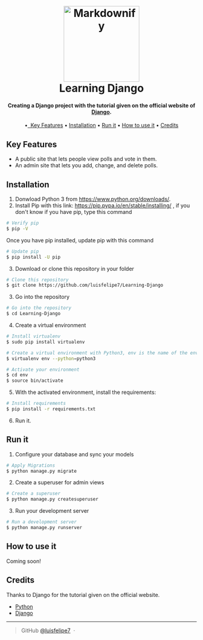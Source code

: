 <h1 align="center">
  <br>
  <a href="https://github.com/luisfelipe7/Learning-Python3.git"><img src="https://rawgit.com/luisfelipe7/Learning-Django/master/django.png" alt="Markdownify" width="200"></a>
  <br>
  Learning Django
  <br>
</h1>
<h4 align="center">Creating a Django project with the tutorial given on the official website of <a href="https://www.djangoproject.com/" target="_blank">Django</a>.</h4>

<p align="center">
  •<a href="#key-features">&nbsp; Key Features</a> •
  <a href="#installation">Installation</a> •
  <a href="#run-it">Run it</a> •
  <a href="#how-to-use-it">How to use it</a> •
  <a href="#credits">Credits</a>
</p>

## Key Features

* A public site that lets people view polls and vote in them.
* An admin site that lets you add, change, and delete polls.

## Installation

1. Donwload Python 3 from https://www.python.org/downloads/.
2. Install Pip with this link: https://pip.pypa.io/en/stable/installing/ , if you
   don't know if you have pip, type this command
```bash
# Verify pip
$ pip -V
```
   Once you have pip installed, update pip with this command
```bash
# Update pip
$ pip install -U pip
```    
3.  Download or clone this repository in your folder
```bash
# Clone this repository
$ git clone https://github.com/luisfelipe7/Learning-Django
```
3. Go into the repository
```bash
# Go into the repository
$ cd Learning-Django
```

4. Create a virtual environment
```bash
# Install virtualenv 
$ sudo pip install virtualenv 
```
```bash
# Create a virtual environment with Python3, env is the name of the environment
$ virtualenv env --python=python3 
```
```bash
# Activate your environment
$ cd env
$ source bin/activate 
```
 5. With the activated environment, install the requirements:
 ```bash
# Install requirements
$ pip install -r requirements.txt
```
  6. Run it.

## Run it
1. Configure your database and sync your models
```bash
# Apply Migrations
$ python manage.py migrate
```
2. Create a superuser for admin views
```bash
# Create a superuser
$ python manage.py createsuperuser
```
3. Run your development server
```bash
# Run a development server
$ python manage.py runserver
```

## How to use it

Coming soon!

## Credits

Thanks to Django for the tutorial given on the official website.

- [Python](https://www.python.org/)
- [Django](https://www.djangoproject.com/)

---

> GitHub [@luisfelipe7](https://github.com/luisfelipe7) &nbsp;&middot;&nbsp;
